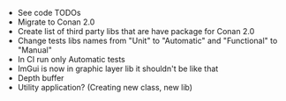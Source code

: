 - See code TODOs
- Migrate to Conan 2.0
- Create list of third party libs that are have package for Conan 2.0
- Change tests libs names from "Unit" to "Automatic" and "Functional" to "Manual"
- In CI run only Automatic tests
- ImGui is now in graphic layer lib it shouldn't be like that
- Depth buffer
- Utility application? (Creating new class, new lib)